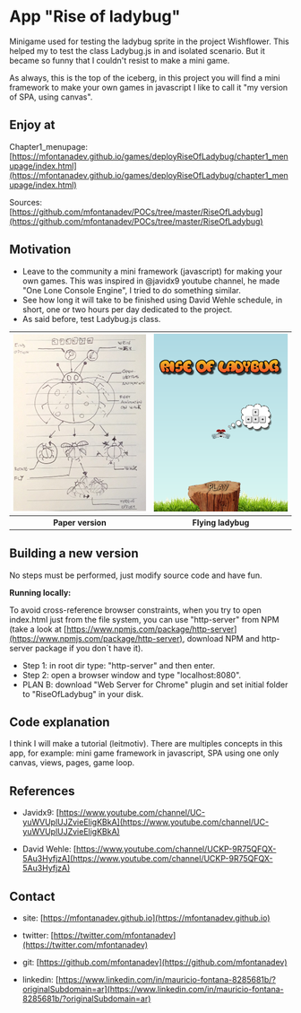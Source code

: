 
# App "Rise of ladybug"

Minigame used for testing the ladybug sprite in the project Wishflower. This helped my to test the class Ladybug.js in and isolated scenario. But it became so funny that I couldn't resist to make a mini game.

As always, this is the top of  the iceberg, in this project you will find a mini framework to make your own games in javascript I like to call it "my version of SPA, using canvas".

## Enjoy at

Chapter1_menupage: [https://mfontanadev.github.io/games/deployRiseOfLadybug/chapter1_menupage/index.html](https://mfontanadev.github.io/games/deployRiseOfLadybug/chapter1_menupage/index.html)

Sources: [https://github.com/mfontanadev/POCs/tree/master/RiseOfLadybug](https://github.com/mfontanadev/POCs/tree/master/RiseOfLadybug)

## Motivation
- Leave to the community a mini framework (javascript) for making your own games. This was inspired in @javidx9 youtube channel, he made "One Lone Console Engine", I tried to do something similar.
- See how long it will take to be finished using David Wehle schedule, in short, one or two hours per day dedicated to the project.
- As said before, test Ladybug.js class.

<table>
	<tr>
		<th width="360px" align="center">
		<img width="360px" src="https://github.com/mfontanadev/POCs/blob/master/RiseOfLadybug/doc/rise_of_ladybug_leftside.jpg?raw=true">
		</th>
		<th width="360px" align="center">
		<img width="360px" src="https://github.com/mfontanadev/POCs/blob/master/RiseOfLadybug/doc/rise_of_ladybug_rightside.PNG?raw=true">
		</th>
	</tr>
	<tr>
		<th align="center">
			Paper version
		</th>
		<th align="center">
		    Flying ladybug
        </th>
	</tr>
</table>




## Building a new version

No steps must be performed, just modify source code and have fun.

<b>Running locally:</b>

To avoid cross-reference browser constraints, when you try to open index.html just from the file system, you can use "http-server" from NPM (take a look at [https://www.npmjs.com/package/http-server](https://www.npmjs.com/package/http-server), download NPM and http-server package if you don´t have it).

* Step 1: in root dir type: "http-server" and then enter.
* Step 2: open a browser window and type "localhost:8080".
* PLAN B: download "Web Server for Chrome" plugin and set initial folder to "RiseOfLadybug" in your disk.

## Code explanation

I think I will make a tutorial (leitmotiv). There are multiples concepts in this app, for example: mini game  framework in javascript, SPA using one only canvas, views, pages, game loop.

## References

* Javidx9: [https://www.youtube.com/channel/UC-yuWVUplUJZvieEligKBkA](https://www.youtube.com/channel/UC-yuWVUplUJZvieEligKBkA)

* David Wehle: [https://www.youtube.com/channel/UCKP-9R75QFQX-5Au3HyfjzA](https://www.youtube.com/channel/UCKP-9R75QFQX-5Au3HyfjzA)

## Contact

* site: [https://mfontanadev.github.io](https://mfontanadev.github.io)

* twitter: [https://twitter.com/mfontanadev](https://twitter.com/mfontanadev)

* git: [https://github.com/mfontanadev](https://github.com/mfontanadev)

* linkedin: [https://www.linkedin.com/in/mauricio-fontana-8285681b/?originalSubdomain=ar](https://www.linkedin.com/in/mauricio-fontana-8285681b/?originalSubdomain=ar)


